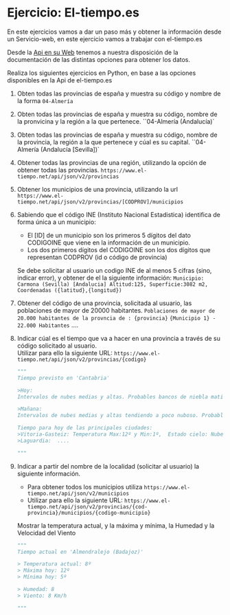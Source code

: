 # Ejercicio: El-tiempo.es

En este ejercicios vamos a dar un paso más y obtener la información desde un Servicio-web, en este ejercicio vamos a trabajar con el-tiempo.es

Desde la [Api en su Web](https://www.el-tiempo.net/api) tenemos a nuestra disposición de la documentación de las distintas opciones para obtener los datos.

Realiza los siguientes ejercicios en Python, en base a las opciones disponibles en la Api de el-tiempo.es

1. Obten todas las provincias de españa y muestra su código y nombre de la forma `04-Almería`
2. Obten todas las provincias de españa y muestra su código, nombre de la pronvicina y la región a la que pertenece.
``04-Almería (Andalucía)`
3. Obten todas las provincias de españa y muestra su código, nombre de la provincia, la región a la que pertenece y cúal es su capital.
``04-Almería (Andalucía [Sevilla])`

4. Obtener todas las provincias de una región, utilizando la opción de obtener todas las provincias. `https://www.el-tiempo.net/api/json/v2/provincias`
   
5. Obtener los municipios de una provincia, utilizando la url `https://www.el-tiempo.net/api/json/v2/provincias/[CODPROV]/municipios`

6. Sabiendo que el código INE (Instituto Nacional Estadistica) identifica de forma única a un municipio:
   * El [ID] de un municipio son los primeros 5 dígitos del dato CODIGOINE que viene en la información de un municipio. 
   * Los dos primeros dígitos del CODIGOINE son los dos dígitos que representan CODPROV (id o código de provincia)
  
   Se debe solicitar al usuario un codigo INE de al menos 5 cifras (sino, indicar error), y obtener de el la siguiente información:
   `Municipio: Carmona (Sevilla) [Andalucia] Altitud:125, Superficie:3082 m2, Coordenadas ({latitud},{longitud})`    

7. Obtener del código de una provincia, solicitada al usuario, las poblaciones de mayor de 20000 habitantes.
   `Poblaciones de mayor de 20.000 habitantes de la provncia de : {provincia}`
   `{Municipio 1} - 22.000 Habitantes` ....

8. Indicar cúal es el tiempo que va a hacer en una provincia a través de su código solicitado al usuario.<br>
   Utilizar para ello la siguiente URL: `https://www.el-tiempo.net/api/json/v2/provincias/{codigo}`

   ```python
   """
   Tiempo previsto en 'Cantabria'
   
   >Hoy:
   Intervalos de nubes medias y altas. Probables bancos de niebla matinales en el interior. Temperaturas m\u00ednimas en ascenso, ...

   >Mañana:
   Intervalos de nubes medias y altas tendiendo a poco nuboso. Probables bancos de niebla matinales en el interior. Temperaturas mínimas en descenso en el norte y con ascensos locales en el sur; las m\u00e1ximas con pocos cambios. Viento de sur m\u00e1s intenso en zonas del norte tendiendo a amainar 

   Tiempo para hoy de las principales ciudades:
   >Vitoria-Gasteiz: Temperatura Max:12º y Min:1º,  Estado cielo: Nubes altas
   >Laguardia:  ....

   """
   ```
   
9. Indicar a partir del nombre de la localidad (solicitar al usuario) la siguiente información.<br>
   - Para obtener todos los municipios utiliza `https://www.el-tiempo.net/api/json/v2/municipios`
   - Utilizar para ello la siguiente URL: `https://www.el-tiempo.net/api/json/v2/provincias/{cod-provincia}/municipios/{codigo-municipio}`

   Mostrar la temperatura actual, y la máxima y mínima, la Humedad y la Velocidad del Viento 

    ```python
   """
   Tiempo actual en 'Almendralejo (Badajoz)'

   > Temperatura actual: 8º 
   > Máxima hoy: 12º
   > Mínima hoy: 5º
   
   > Humedad: 8
   > Viento: 8 Km/h

   """
   ```